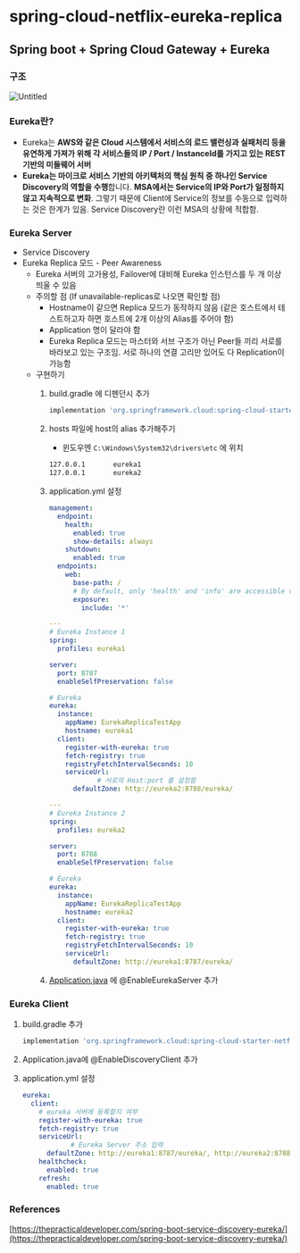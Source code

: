 # spring-cloud-netflix-eureka-replica

## Spring boot + Spring Cloud Gateway + Eureka

### 구조

![Untitled](https://s3-us-west-2.amazonaws.com/secure.notion-static.com/268da5d1-e0cd-474e-919f-105853bda425/Untitled.png)

### Eureka란?

- Eureka는 **AWS와 같은 Cloud 시스템에서 서비스의 로드 밸런싱과 실패처리 등을 유연하게 가져가 위해 각 서비스들의 IP / Port / InstanceId를 가지고 있는 REST 기반의 미들웨어 서버**
- **Eureka는 마이크로 서비스 기반의 아키텍처의 핵심 원칙 중 하나인 Service Discovery의 역할을 수행**합니다. **MSA에서는 Service의 IP와 Port가 일정하지 않고 지속적으로 변화**. 그렇기 때문에 Client에 Service의 정보를 수동으로 입력하는 것은 한계가 있음. Service Discovery란 이런 MSA의 상황에 적합함.

### Eureka Server

- Service Discovery
- Eureka Replica 모드 - Peer Awareness
    - Eureka 서버의 고가용성, Failover에 대비해 Eureka 인스턴스를 두 개 이상 띄울 수 있음
    - 주의할 점 (If unavailable-replicas로 나오면 확인할 점)
        - Hostname이 같으면 Replica 모드가 동작하지 않음 (같은 호스트에서 테스트하고자 하면 호스트에 2개 이상의 Alias를 주어야 함)
        - Application 명이 달라야 함
        - Eureka Replica 모드는 마스터와 서브 구조가 아닌 Peer들 끼리 서로를 바라보고 있는 구조임. 서로 하나의 연결 고리만 있어도 다 Replication이 가능함
    - 구현하기
        1. build.gradle 에 디펜던시 추가
            
            ```groovy
            implementation 'org.springframework.cloud:spring-cloud-starter-netflix-eureka-server'
            ```
            
        2. hosts 파일에 host의 alias 추가해주기
            - 윈도우엔 `C:\Windows\System32\drivers\etc` 에 위치
            
            ```html
            127.0.0.1       eureka1
            127.0.0.1       eureka2
            ```
            
        3. application.yml 설정
            
            ```yaml
            management:
              endpoint:
                health:
                  enabled: true
                  show-details: always
                shutdown:
                  enabled: true
              endpoints:
                web:
                  base-path: /
                  # By default, only 'health' and 'info' are accessible via web
                  exposure:
                    include: '*'
            
            ---
            # Eureka Instance 1
            spring:
              profiles: eureka1
            
            server:
              port: 8787
              enableSelfPreservation: false
            
            # Eureka
            eureka:
              instance:
                appName: EurekaReplicaTestApp
                hostname: eureka1
              client:
                register-with-eureka: true
                fetch-registry: true
                registryFetchIntervalSeconds: 10
                serviceUrl:
            			# 서로의 Host:port 를 설정함
                  defaultZone: http://eureka2:8788/eureka/
            
            ---
            # Eureka Instance 2
            spring:
              profiles: eureka2
            
            server:
              port: 8788
              enableSelfPreservation: false
            
            # Eureka
            eureka:
              instance:
                appName: EurekaReplicaTestApp
                hostname: eureka2
              client:
                register-with-eureka: true
                fetch-registry: true
                registryFetchIntervalSeconds: 10
                serviceUrl:
                  defaultZone: http://eureka1:8787/eureka/
            ```
            
        4. [Application.java](http://Application.java) 에 @EnableEurekaServer 추가

### Eureka Client

1. build.gradle 추가
    
    ```groovy
    implementation 'org.springframework.cloud:spring-cloud-starter-netflix-eureka-client'
    ```
    
2. Application.java에 @EnableDiscoveryClient 추가
3. application.yml 설정
    
    ```yaml
    eureka:
      client:
        # eureka 서버에 등록할지 여부
        register-with-eureka: true
        fetch-registry: true
        serviceUrl:
    			# Eureka Server 주소 입력
          defaultZone: http://eureka1:8787/eureka/, http://eureka2:8788/eureka/
        healthcheck:
          enabled: true
        refresh:
          enabled: true
    ```
    

### References

[https://thepracticaldeveloper.com/spring-boot-service-discovery-eureka/](https://thepracticaldeveloper.com/spring-boot-service-discovery-eureka/)
